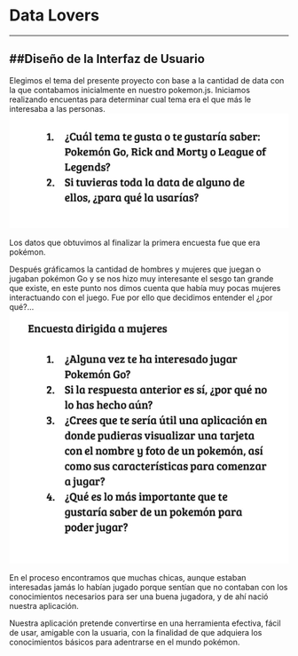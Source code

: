 # Data Lovers


---
##Diseño de la Interfaz de Usuario
---
Elegimos el tema del presente proyecto con base a la cantidad de data con la que contabamos inicialmente en nuestro pokemon.js. 
Iniciamos realizando encuentas para determinar cual tema era el que más le interesaba a las personas. 
![PrimeraEncuesta](imagenes/primeraEncuesta.jpg)

Los datos que obtuvimos al finalizar la primera encuesta fue que era pokémon. 

Después gráficamos la cantidad de hombres y mujeres que juegan o jugaban pokémon Go y se nos hizo muy interesante el sesgo tan grande que existe, en este punto nos dimos cuenta que había muy pocas mujeres interactuando con el juego. Fue por ello que decidimos entender el ¿por qué?...
![SegundaEncuesta](imagenes/SegundaEncuesta.jpg)

En el proceso encontramos que muchas chicas, aunque estaban interesadas jamás lo habían jugado porque sentían que no contaban con los conocimientos necesarios para ser una buena jugadora, y de ahí nació nuestra aplicación. 

Nuestra aplicación pretende convertirse en una herramienta efectiva, fácil de usar, amigable con la usuaria, con la finalidad de que adquiera los conocimientos básicos para adentrarse en el mundo pokémon.


